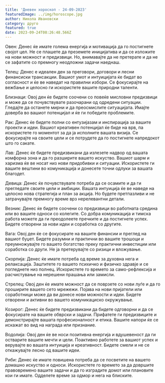 ```yaml
---
title: 'Дневен хороскоп - 24-09-2023'
featuredImage: ../img/horoscope.jpg
author: Никола Ивановски
category: друго
featured: true
date: 2023-09-24T08:26:48.566Z
---
```

Овен:
Денес ќе имате голема енергија и мотивација да го постигнете својот цел. Не се плашете да преземете иницијатива и да се изложите на нови можност и предизвици. Но, внимавајте да не претерате и да не се зафатите со премногу неодложни задачи наеднаш.

Телец:
Денес е идеален ден за преговори, договори и лесни финансиски трансакции. Вашиот умот и интуицијата ќе бидат во согласност и ќе ве наведат на правилни избори. Се фокусирајте на вежбање и целосно ги искористете вашите природни таленти.

Близнаци:
Овој ден ќе бидете соочени со повеќе мисловни предизвици и може да се почувствувате разочарани од одредени ситуации. Гледајте да останете мирни и да преосмислите ситуацијата. Имајте доверба во вашиот потенцијал и ќе ги победите проблемите.

Рак:
Денес ќе бидете полни со ентузијазам и инспирација за вашите проекти и идеи. Вашиот креативен потенцијал ќе биде на врв, па искористете го моментот за да ја исполните вашата визија. Се фокусирајте на своите цели и се потрудете да го постигнете напредокот што го сакате.

Лав:
Денес ќе бидете предизвикани да излезете надвор од вашата комфорна зона и да го разширите вашето искуство. Вашиот шарм и харизма ќе ве носат низ нови придобивки и ситуации. Искористете ги вашите вештини во комуникација и донесете точни одлуки за вашата благодет.

Девица:
Денес ќе почувствувате потреба да се осамите и да ги прегледате своите цели и амбиции. Вашата интуиција ќе ве наведе на целосно нова стратегија и план за акција. Но будете претпазливи и не затрачувајте премногу време врз нерелевантни детали.

Везник:
Денес ќе бидете соочени со предизвици во работната средина или во вашите односи со колегите. Со добра комуникација и тимска работа можете да ги преодолеете пречките и да постигнете успех. Бидете отворени за нови идеи и соработка со другите.

Вага:
Овој ден ќе се фокусирате на вашите финансии и преглед на вашиот буџет. Бидете разумни и практични во вашите трошоци и преумножувајте го вашето богатство преку практични инвестиции или соработка со други. Не ја претерувајте со ризици и вложување.

Скорпија:
Денес ќе имате потреба од време за духовна нега и релаксација. Заштитете го вашето психичко и физичко здравје и се погледнете низ полнец. Искористете го времето за само-рефлексија и расчистување на нерешени прашања или замисли.

Стрелец:
Овој ден ќе имате можност да се поврзете со нови луѓе и да го проширите вашето сето мрежежи. Појава на нови пријатели или соработници може да ви донесе нови можности и идеи. Бидете отворени и активни во вашето комуникациско окружување.

Козирог:
Денес ќе бидете предизвикани да бидете одговорни и да се фокусирате на вашите обврски и задачи. Прифатете ги предизвиците и демонстрирајте вашата професионалност и етика. Вашите напори ќе се искажат во вид на награда или признание.

Водолија:
Овој ден ќе ве носи позитивна енергија и вдушевеност да ги остварите вашите мечти и цели. Поактивно работете за вашиот успех и верувајте во вашата интуиција и креативност. Бидете смели и не се откажувајте лесно од вашите идеи.

Риби:
Денес ќе имате повишена потреба да се посветите на вашето домашно искуство и односи. Искористете го времето за да довршите правовремено вашите задачи и да го изградите домот или плановите кои ги имате. Одделете време за одмор и нега на блиските.